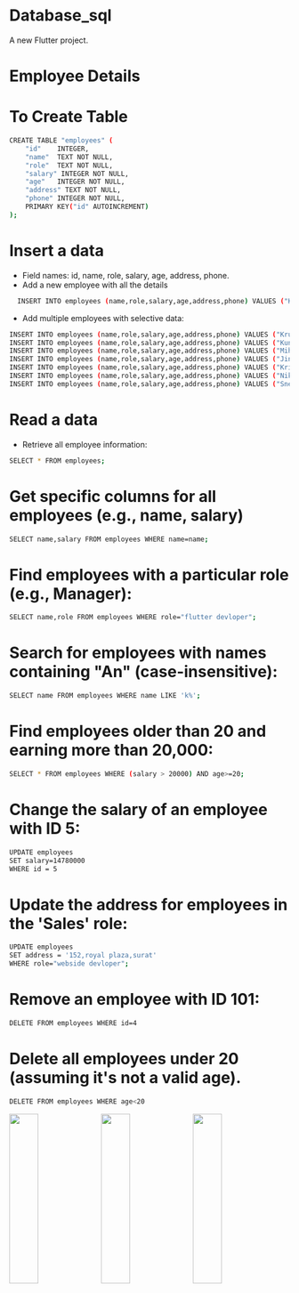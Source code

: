 # Database_sql

A new Flutter project.

# Employee Details

# To Create Table

```bash
CREATE TABLE "employees" (
	"id"	INTEGER,
	"name"	TEXT NOT NULL,
	"role"	TEXT NOT NULL,
	"salary" INTEGER NOT NULL,
	"age"	INTEGER NOT NULL,
	"address" TEXT NOT NULL,
	"phone"	INTEGER NOT NULL,
	PRIMARY KEY("id" AUTOINCREMENT)
);

```

# Insert a data

- Field names: id, name, role, salary, age, address, phone.
- Add a new employee with all the details
```bash
  INSERT INTO employees (name,role,salary,age,address,phone) VALUES ("Krupa Parmar","flutter devloper",50000,19,"123,radhe krishna soc,surat",9568532147);
```

- Add multiple employees with selective data:

```bash
INSERT INTO employees (name,role,salary,age,address,phone) VALUES ("Krupa Parmar","flutter devloper",50000,19,"123,radhe krishna soc,surat",9568532147);
INSERT INTO employees (name,role,salary,age,address,phone) VALUES ("Kunjal Parmar","webside devloper",25000,21,"85932,radhe syam soc,mumbai",9568596247);
INSERT INTO employees (name,role,salary,age,address,phone) VALUES ("Mihika Sharma","ui-ux devloper",20000,22,"2563,shiv krishna soc,bharuch",9525532147);
INSERT INTO employees (name,role,salary,age,address,phone) VALUES ("Jinal Panchal","flutter devloper",30000,21,"5545,gokuldham soc,surat",9553532147);
INSERT INTO employees (name,role,salary,age,address,phone) VALUES ("Krishna Parmar","ui-ux devloper",50000,19,"52,goldan plaza soc,surat",9568532147);
INSERT INTO employees (name,role,salary,age,address,phone) VALUES ("Nikita Pithva","webside devloper",40000,23,"5485,shiv shakti soc,vadodra",9668532547);
INSERT INTO employees (name,role,salary,age,address,phone) VALUES ("Sneha Panchal","flutter devloper",48000,24,"155,starcity soc,surat",9568532147);
```

# Read a data

- Retrieve all employee information:
  
```bash
SELECT * FROM employees;
```
# Get specific columns for all employees (e.g., name, salary)

```bash
SELECT name,salary FROM employees WHERE name=name;
```
# Find employees with a particular role (e.g., Manager):

```bash
SELECT name,role FROM employees WHERE role="flutter devloper";
```

# Search for employees with names containing "An" (case-insensitive):

```bash
SELECT name FROM employees WHERE name LIKE 'k%';
```

# Find employees older than 20 and earning more than 20,000:

```bash
SELECT * FROM employees WHERE (salary > 20000) AND age>=20;
```
# Change the salary of an employee with ID 5:

```bash
UPDATE employees 
SET salary=14780000
WHERE id = 5
```
# Update the address for employees in the 'Sales' role:

```bash
UPDATE employees
SET address = '152,royal plaza,surat'
WHERE role="webside devloper";
```
# Remove an employee with ID 101:

```bash
DELETE FROM employees WHERE id=4
```
# Delete all employees under 20 (assuming it's not a valid age).
```bash
DELETE FROM employees WHERE age<20
```

<p>
  <img src="https://github.com/user-attachments/assets/ed3d9684-2e57-4d32-a77f-9a417dd74414" height=28% width=32%>
    <img src="https://github.com/user-attachments/assets/64a1d28f-8d0f-4f26-bfbd-96a6fa7eecea" height=28% width=32%>
        <img src="https://github.com/user-attachments/assets/1ce80f34-4818-46e2-b4e2-368fbea11fad" height=28% width=32%>



  </p>

